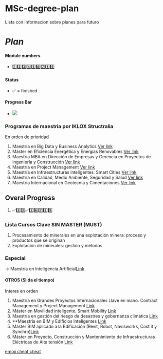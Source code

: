 # MSc-degree-plan
Lista con informacion sobre planes para futuro

# *Plan*
#### Module numbers
* :one::two::three::four::five::six::seven::eight::nine:
#### Status
* :white_check_mark: = finished
#### Progress Bar
* ![](https://us-central1-progress-markdown.cloudfunctions.net/progress/1)

### Programas de maestria por IKLOX Structralia

En orden de prioridad
1. Maestría en Big Data y Business Analytics [Ver link](https://www.structuralia.com/formacion/master-en-big-data-y-business-analytics)
2. Máster en Eficiencia Energética y Energías Renovables [Ver link](https://www.structuralia.com/formacion/master-en-eficiencia-energetica-y-energias-renovables)
3. Maestría MBA en Dirección de Empresas y Gerencia en Proyectos de Ingeniería y Construcción [Ver link](https://www.structuralia.com/formacion/master-mba-en-direccion-de-empresas-y-gerencia-en-proyectos-de-ingenieria-y-construccion)
4. Maestría en Project Management [Ver link](https://www.structuralia.com/formacion/master-en-project-management)
5. Maestría en Infraestructuras inteligentes. Smart Cities [Ver link](https://www.structuralia.com/formacion/master-en-infraestructuras-inteligentes-smart-cities)
6. Maestría en Calidad, Medio Ambiente, Seguridad y Salud [Ver link](https://www.structuralia.com/formacion/master-calidad-medio-ambiente-seguridad-salud)
7. Maestría Internacional en Geotecnia y Cimentaciones [Ver link](https://www.structuralia.com/formacion/master-internacional-geotecnia-cimentaciones)

## Overal Progress

1. :white_check_mark::two::three::white_check_mark::five::six::seven::eight::nine:

### Lista Cursos Clave SIN MASTER (MUST)
1. Procesamiento de minerales en una explotación minera: proceso y productos que se originan
2. Explotación de minerales: gestión y métodos
### Especial
-> Maestría en Inteligencia Artificial[Link](https://www.structuralia.com/formacion/master-inteligencia-artificial-gestion-implantacion-modelos)

#### OTROS (SI da el tiempo)
Interes en orden
1. Maestría en Grandes Proyectos Internacionales Llave en mano. Contract Management y Project Management [Link](https://www.structuralia.com/formacion/master-en-grandes-proyectos-internacionales-llave-en-mano-contract-management-y-project-management) 
2. Máster en Movilidad inteligente. Smart Mobility [Link](https://www.structuralia.com/formacion/master-en-smart-mobility)
3. Maestría en gestión del riesgo de desastres y gobernanza climática [Link](https://www.structuralia.com/formacion/master-gestion-riesgo-desastres-y-gobernanza-climatica)
4. **Maestría en BIM y Edificios Inteligentes [Link](https://www.structuralia.com/formacion/master-bim-edificios-inteligentes)
5. Máster BIM aplicado a la Edificación (Revit, Robot, Navisworks, Cost it y Synchro)[Link](https://www.structuralia.com/formacion/master-bim-edificacion)
6. Máster en Proyecto, Construcción y Mantenimiento de Infraestructuras Eléctricas de Alta tensión [Link](https://www.structuralia.com/formacion/master-en-proyecto-construccion-y-mantenimiento-de-infraestructuras-electricas-de-alta-tension)

[emoji cheat cheat](https://github.com/ikatyang/emoji-cheat-sheet/blob/master/README.md#symbols)
